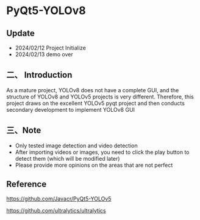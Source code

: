# PyQt5-YOLOv8

## Update
- 2024/02/12 Project Initialize
- 2024/02/13 demo over

## 二、 Introduction

As a mature project, YOLOv8 does not have a complete GUI, and the structure of YOLOv8 and YOLOv5 projects is very different. Therefore, this project draws on the excellent YOLOv5 pyqt project and then conducts secondary development to implement YOLOv8 GUI
## 三、Note
- Only tested image detection and video detection
- After importing videos or images, you need to click the play button to detect them (which will be modified later)
- Please provide more opinions on the areas that are not perfect
## Reference
https://github.com/Javacr/PyQt5-YOLOv5

https://github.com/ultralytics/ultralytics